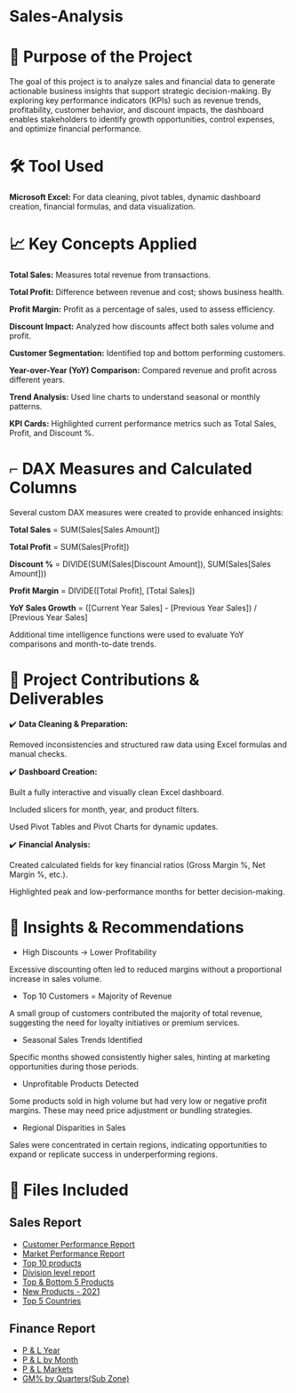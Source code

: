 # Sales-Analysis
# 🧭 Purpose of the Project
The goal of this project is to analyze sales and financial data to generate actionable business insights that support strategic decision-making. By exploring key performance indicators (KPIs) such as revenue trends, profitability, customer behavior, and discount impacts, the dashboard enables stakeholders to identify growth opportunities, control expenses, and optimize financial performance.

# 🛠️ Tool Used
**Microsoft Excel:** For data cleaning, pivot tables, dynamic dashboard creation, financial formulas, and data visualization.

# 📈 Key Concepts Applied
**Total Sales:** Measures total revenue from transactions.

**Total Profit:** Difference between revenue and cost; shows business health.

**Profit Margin:** Profit as a percentage of sales, used to assess efficiency.

**Discount Impact:** Analyzed how discounts affect both sales volume and profit.

**Customer Segmentation:** Identified top and bottom performing customers.

**Year-over-Year (YoY) Comparison:** Compared revenue and profit across different years.

**Trend Analysis:** Used line charts to understand seasonal or monthly patterns.

**KPI Cards:** Highlighted current performance metrics such as Total Sales, Profit, and Discount %.

# ⌐ DAX Measures and Calculated Columns

Several custom DAX measures were created to provide enhanced insights:

**Total Sales** = SUM(Sales[Sales Amount])

**Total Profit** = SUM(Sales[Profit])

**Discount %** = DIVIDE(SUM(Sales[Discount Amount]), SUM(Sales[Sales Amount]))

**Profit Margin** = DIVIDE([Total Profit], [Total Sales])

**YoY Sales Growth** = ([Current Year Sales] - [Previous Year Sales]) / [Previous Year Sales]

Additional time intelligence functions were used to evaluate YoY comparisons and month-to-date trends.

# 📌 Project Contributions & Deliverables
✔️ **Data Cleaning & Preparation:**

Removed inconsistencies and structured raw data using Excel formulas and manual checks.

✔️ **Dashboard Creation:**

Built a fully interactive and visually clean Excel dashboard.

Included slicers for month, year, and product filters.

Used Pivot Tables and Pivot Charts for dynamic updates.

✔️ **Financial Analysis:**

Created calculated fields for key financial ratios (Gross Margin %, Net Margin %, etc.).

Highlighted peak and low-performance months for better decision-making.


# 📌 Insights & Recommendations

- High Discounts → Lower Profitability

Excessive discounting often led to reduced margins without a proportional increase in sales volume.

- Top 10 Customers = Majority of Revenue
  
A small group of customers contributed the majority of total revenue, suggesting the need for loyalty initiatives or premium services.

- Seasonal Sales Trends Identified
  
Specific months showed consistently higher sales, hinting at marketing opportunities during those periods.

- Unprofitable Products Detected
  
Some products sold in high volume but had very low or negative profit margins. These may need price adjustment or bundling strategies.

- Regional Disparities in Sales
  
Sales were concentrated in certain regions, indicating opportunities to expand or replicate success in underperforming regions.

# 📌 Files Included
## Sales Report 
- [Customer Performance Report](https://github.com/sakhi3008/Sales-Analysis/blob/main/Customer%20Performance%20Report.pdf)
- [Market Performance Report](https://github.com/sakhi3008/Sales-Analysis/blob/main/Market%20Performance%20Report.pdf)
- [Top 10 products](https://github.com/sakhi3008/Sales-Analysis/blob/main/Top%2010%20products.pdf)
- [Division level report](https://github.com/sakhi3008/Sales-Analysis/blob/main/Division%20level%20report.pdf)
- [Top & Bottom 5 Products](https://github.com/sakhi3008/Sales-Analysis/blob/main/Top%20%26%20Bottom%205%20Products.pdf)
- [New Products - 2021](https://github.com/sakhi3008/Sales-Analysis/blob/main/New%20Products%20-%202021.pdf)
- [Top 5 Countries](https://github.com/sakhi3008/Sales-Analysis/blob/main/Top%205%20Countries.pdf)

## Finance Report 
- [P & L Year](https://github.com/sakhi3008/Sales-Analysis/blob/main/P%20%26%20L%20Year.pdf)
- [P & L by Month](https://github.com/sakhi3008/Sales-Analysis/blob/main/P%20%26%20L%20by%20Month.jpg)
- [P & L Markets](https://github.com/sakhi3008/Sales-Analysis/blob/main/P%20%26%20L%20Markets.pdf)
- [GM% by Quarters(Sub Zone)](https://github.com/sakhi3008/Sales-Analysis/blob/main/GM%25%20by%20Quarters(Sub%20Zone).pdf)



